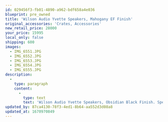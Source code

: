 ```yaml
---
id: 029456f3-fb01-4890-a962-bdf658a4e036
blueprint: pre_owned
title: 'Wilson Audio Yvette Speakers, Mahogany EF Finish'
original_accessories: 'Crates, Accessories'
new_retail_price: 28000
your_price: 15995
local_only: false
shipping: 600
images:
  - IMG_6551.JPG
  - IMG_6552.JPG
  - IMG_6553.JPG
  - IMG_6554.JPG
  - IMG_6555.JPG
description:
  -
    type: paragraph
    content:
      -
        type: text
        text: 'Wilson Audio Yvette Speakers, Obsidian Black Finish. Speakers are in like-new condition with original packing crates and all accessories. '
updated_by: 87ca4130-78f3-4ed1-8b64-aa552d3d08a8
updated_at: 1670970849
---
```

